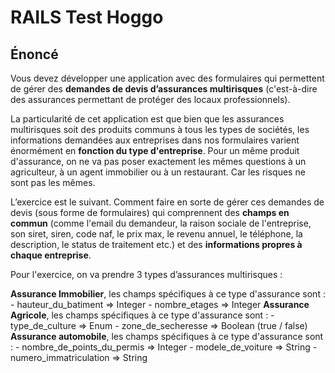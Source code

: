# RAILS Test Hoggo

## Énoncé

Vous devez développer une application avec des formulaires qui permettent de gérer des **demandes de devis d’assurances multirisques** (c'est-à-dire des assurances permettant de protéger des locaux professionnels). 

La particularité de cet application est que bien que les assurances multirisques soit des produits communs à tous les types de sociétés, les informations demandées aux entreprises dans nos formulaires varient énormément en **fonction du type d'entreprise**. Pour un même produit d'assurance, on ne va pas poser exactement les mêmes questions à un agriculteur, à un agent immobilier ou à un restaurant. Car les risques ne sont pas les mêmes.

L’exercice est le suivant. Comment faire en sorte de gérer ces demandes de devis (sous forme de formulaires) qui comprennent des **champs en commun** (comme l'email du demandeur, la raison sociale de l'entreprise, son siret, siren, code naf, le prix max, le revenu annuel, le téléphone, la description, le status de traitement etc.) et des **informations propres à chaque entreprise**.

Pour l'exercice, on va prendre 3 types d’assurances multirisques :

**Assurance Immobilier**, les champs spécifiques à ce type d'assurance sont :
    - hauteur_du_batiment => Integer
    - nombre_etages => Integer
**Assurance Agricole**, les champs spécifiques à ce type d'assurance sont :
    - type_de_culture => Enum
    - zone_de_secheresse => Boolean (true / false)
**Assurance automobile**, les champs spécifiques à ce type d'assurance sont :
    - nombre_de_points_du_permis => Integer
    - modele_de_voiture => String
    - numero_immatriculation => String
